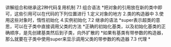 讲解组合和继承这2种代码复用机制
7.1 组合语法
*把对象的引用放在新的类中即可，这些引用可以在代码的下列位置进行
1.定义对象的地方
2.类的构造器中
3.使用这些对象时，惰性初始化
4.实例初始化
7.2 继承的语法
*super表示超类的意思，可以在子类中直接调用父类的方法
*正确的初始化基类，以及初始化基类的正确顺序，是先创建基类然后到子类，向外扩散的
*如果有基类有带参数的构造器，那么就要在子类中使用super来显示调用父类的带参数的构造器
7.3 代理
*
